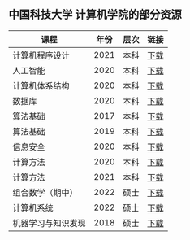 ## 中国科技大学 计算机学院的部分资源

| 课程 | 年份 | 层次 | 链接 |
| --- | --- | --- | --- |
| 计算机程序设计 | 2021 | 本科 | [下载](https://github.com/guch8017/USTC_CS_EXAM/blob/master/ProgramDesign2021.pdf) |
| 人工智能 | 2020 | 本科 | [下载](https://github.com/guch8017/USTC_CS_EXAM/blob/master/ArtificialIntelligence%202020%20Spring.pdf) |
| 计算机体系结构 | 2020 | 本科 | [下载](https://github.com/guch8017/USTC_CS_EXAM/blob/master/ComputerArchitecture%202020%20Spring.pdf) |
| 数据库 | 2020 | 本科 | [下载](https://github.com/guch8017/USTC_CS_EXAM/blob/master/Database%202020%20Spring.pdf) |
| 算法基础 | 2017 | 本科 | [下载](https://github.com/guch8017/USTC_CS_EXAM/blob/master/FundamentalAlgorithms%202017%20Autumn.pdf) |
| 算法基础 | 2019 | 本科 | [下载](https://github.com/guch8017/USTC_CS_EXAM/blob/master/FundamentalAlgorithms%202019%20Autumn.pdf) |
| 信息安全 | 2020 | 本科 | [下载](https://github.com/guch8017/USTC_CS_EXAM/blob/master/InformationSecurity%202020%20Spring.pdf) |
| 计算方法 | 2020 | 本科 | [下载](https://github.com/guch8017/USTC_CS_EXAM/blob/master/NumericMethod%202020%20Spring.pdf) |
| 计算方法 | 2021 | 本科 | [下载](https://github.com/guch8017/USTC_CS_EXAM/blob/master/NumericMethod%202021%20Spring.pdf) |
| 组合数学（期中）| 2022 | 硕士 | [下载](https://github.com/guch8017/USTC_CS_EXAM/blob/master/CombinationMid2022.pdf) |
| 计算机系统 | 2022 | 硕士 | [下载]() |
| 机器学习与知识发现 |  2018 | 硕士 | [下载](https://github.com/guch8017/USTC_CS_EXAM/blob/master/MachineKnowledge%202018.pdf) |

